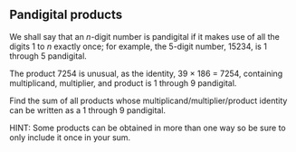 ## Pandigital products

We shall say that an $n$-digit number is pandigital if it makes use of all the digits $1$ to $n$ exactly once; for example, the $5$-digit number, $15234$, is $1$ through $5$ pandigital.

The product $7254$ is unusual, as the identity, $39$ × $186$ = $7254$, containing multiplicand, multiplier, and product is $1$ through $9$ pandigital.

Find the sum of all products whose multiplicand/multiplier/product identity can be written as a $1$ through $9$ pandigital.

HINT: Some products can be obtained in more than one way so be sure to only include it once in your sum.
